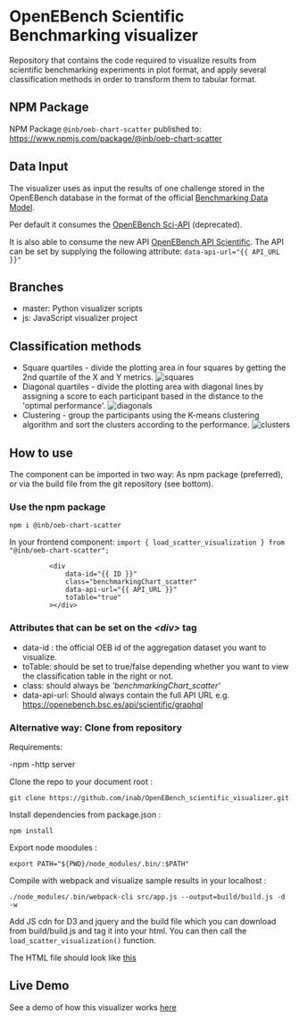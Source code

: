 # OpenEBench Scientific Benchmarking visualizer
Repository that contains the code required to visualize results from scientific benchmarking experiments in plot format, and apply several classification methods in order to transform them to tabular format.

## NPM Package
NPM Package `@inb/oeb-chart-scatter` published to: https://www.npmjs.com/package/@inb/oeb-chart-scatter

## Data Input
The visualizer uses as input the results of one challenge stored in the OpenEBench database in the format of the official [Benchmarking Data Model](https://github.com/inab/benchmarking-data-model).

Per default it consumes the [OpenEBench Sci-API](https://openebench.bsc.es/sciapi/) (deprecated).

It is also able to consume the new API [OpenEBench API Scientific](https://dev-openebench.bsc.es/api/scientific/). 
The API can be set by supplying the following attribute: `data-api-url="{{ API_URL }}"`

## Branches
* master: Python visualizer scripts 
* js: JavaScript visualizer project

## Classification methods
* Square quartiles - divide the plotting area in four squares by getting the 2nd quartile of the X and Y metrics.
![squares](pictures/sqr_example.png)
* Diagonal quartiles - divide the plotting area with diagonal lines by assigning a score to each participant based in the distance to the 'optimal performance'.
![diagonals](pictures/diag_example.png)
* Clustering - group the participants using the K-means clustering algorithm and sort the clusters according to the performance.
![clusters](pictures/clusters_example.png)


## How to use

The component can be imported in two way: As npm package (preferred), or via the build file from the git repository (see bottom).

### Use the npm package

`npm i @inb/oeb-chart-scatter`

In your frontend component:
`import { load_scatter_visualization } from "@inb/oeb-chart-scatter";`

```                          
          <div
              data-id="{{ ID }}"
              class="benchmarkingChart_scatter"
              data-api-url="{{ API_URL }}"
              toTable="true"
          ></div>
```

### Attributes that can be set on the _<div\>_ tag

-   data-id : the official OEB id of the aggregation dataset you want to visualize.
-   toTable: should be set to true/false depending whether you want to view the classification table in the right or not.
-   class: should always be *'benchmarkingChart_scatter'*
-   data-api-url: Should always contain the full API URL e.g. https://openebench.bsc.es/api/scientific/graphql

### Alternative way: Clone from repository

Requirements:

-npm
-http server

Clone the repo to your document root :
```
git clone https://github.com/inab/OpenEBench_scientific_visualizer.git
```

Install dependencies from package.json :
```
npm install 
```

Export node moodules :
```
export PATH="${PWD}/node_modules/.bin/:$PATH"
```
Compile with webpack and visualize sample results in your localhost :
```
./node_modules/.bin/webpack-cli src/app.js --output=build/build.js -d -w
```
Add JS cdn for D3 and jquery and the build file which you can download from build/build.js and tag it into your html. You can then call the `load_scatter_visualization()` function.  

The HTML file should look like [this](./index.html)


## Live Demo
See a demo of how this visualizer works [here](https://inab.github.io/OpenEBench_scientific_visualizer/)


